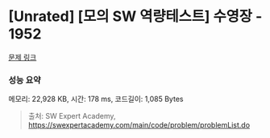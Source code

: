 # [Unrated] [모의 SW 역량테스트] 수영장 - 1952 

[문제 링크](https://swexpertacademy.com/main/code/problem/problemDetail.do?contestProbId=AV5PpFQaAQMDFAUq) 

### 성능 요약

메모리: 22,928 KB, 시간: 178 ms, 코드길이: 1,085 Bytes



> 출처: SW Expert Academy, https://swexpertacademy.com/main/code/problem/problemList.do